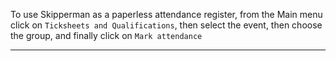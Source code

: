 To use Skipperman as a paperless attendance register, from the Main menu click on `Ticksheets and Qualifications`, then select the event, then choose the group, and finally click on `Mark attendance` 
___


